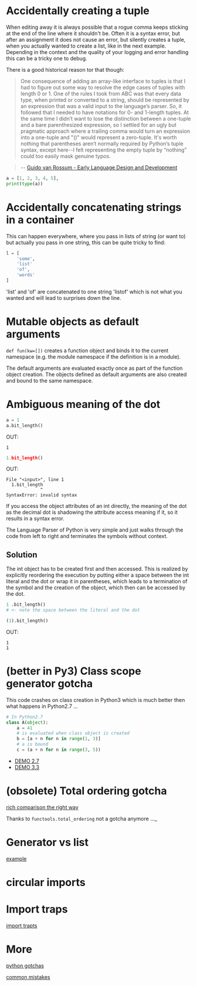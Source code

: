 # Accidentally creating a tuple

When editing away it is always possible that a rogue comma keeps sticking at the end of the line where it shouldn't be. Often it is a syntax error, but after an assignment it does not cause an error, but silently creates a tuple, when you actually wanted to create a list, like in the next example. Depending in the context and the quality of your logging and error handling this can be a tricky one to debug.

There is a good historical reason tor that though:

> One consequence of adding an array-like interface to tuples is that I had to figure out some way to resolve the edge cases of tuples with length 0 or 1. One of the rules I took from ABC was that every data type, when printed or converted to a string, should be represented by an expression that was a valid input to the language’s parser. So, it followed that I needed to have notations for 0- and 1-length tuples. At the same time I didn’t want to lose the distinction between a one-tuple and a bare parenthesized expression, so I settled for an ugly but pragmatic approach where a trailing comma would turn an expression into a one-tuple and "()" would represent a zero-tuple. It's worth nothing that parentheses aren’t normally required by Python’s tuple syntax, except here--I felt representing the empty tuple by “nothing” could too easily mask genuine typos.

> -- [Guido van Rossum - Early Language Design and Development](http://python-history.blogspot.de/2009/02/early-language-design-and-development.html)

```python
a = [1, 2, 3, 4, 5],
print(type(a))
```

# Accidentally concatenating strings in a container

This can happen everywhere, where you pass in lists of string (or want to) but
actually you pass in one string, this can be quite tricky to find:

```python
l = [
    'some', 
    'list' 
    'of',
    'words'
]
```

'list' and 'of' are concatenated to one string 'listof' which is not what you wanted and will lead to surprises down the line.

# Mutable objects as default arguments 

`def fun(kw=[])` creates a function object and binds it to the current namespace (e.g. the module namespace if the definition is in a module).

The default arguments are evaluated exactly once as part of the function object creation. The objects defined as default arguments are also created and bound to the same namespace.

# Ambiguous meaning of the dot

```python
a = 1
a.bit_length()
```
OUT:

    1
    
```python
1.bit_length()
```
OUT:
   
    File "<input>", line 1
      1.bit_length
                 ^
    SyntaxError: invalid syntax

If you access the object attributes of an int directly, the meaning of the dot as the decimal dot is shadowing the attribute access meaning if it, so it results in a syntax error.

The Language Parser of Python is very simple and just walks through the code from left to right and terminates the symbols without context.

## Solution

The int object has to be created first and then accessed. This is realized by explicitly reordering the execution by putting either a space between the int literal and the dot or wrap it in parentheses, which leads to a termination of the symbol and the creation of the object, which then can be accessed by the dot.

```python
1 .bit_length()
# <- note the space between the literal and the dot

(1).bit_length()
```

OUT:
   
    1
    1
# (better in Py3) Class scope generator gotcha

This code crashes on class creation in Python3 which is much better then what happens in Python2.7 ...

```python
# In Python2.7
class A(object):
    a = 41
    # is evaluated when class object is created
    b = [a + n for n in range(1, 3)]
    # a is bound 
    c = (a + n for n in range(3, 5))
```

* [DEMO 2.7](http://goo.gl/I6owCQ)
* [DEMO 3.3](http://goo.gl/YbgnPm)

# (obsolete) Total ordering gotcha

[rich comparison the right way](https://regebro.wordpress.com/2010/12/13/python-implementing-rich-comparison-the-correct-way/)

Thanks to `functools.total_ordering` not a gotcha anymore ..._

# Generator vs list

[example](lists-vs-generators.py)

# circular imports

# Import traps

[import trapts](http://python-notes.curiousefficiency.org/en/latest/python_concepts/import_traps.html)

# More


[python gotchas](https://pythonconquerstheuniverse.wordpress.com/category/python-gotchas/)

[common mistakes](https://www.toptal.com/python/top-10-mistakes-that-python-programmers-make)

